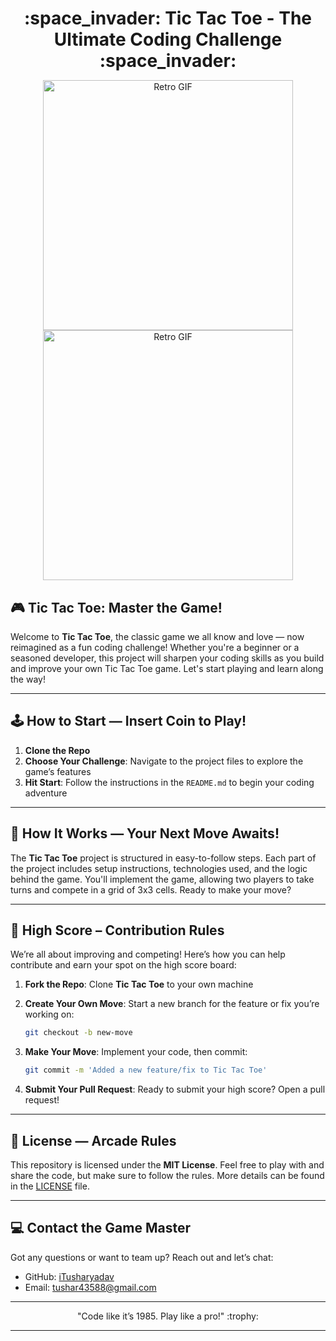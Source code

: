 <h1 align="center" style="margin-bottom: 0;"> :space_invader: Tic Tac Toe - The Ultimate Coding Challenge :space_invader:</h1>
<p align="center">
  <img src="https://media.giphy.com/media/HeWxUu7ybfuU8/giphy.gif" alt="Retro GIF" width="400">
  <img src="https://media.giphy.com/media/HeWxUu7ybfuU8/giphy.gif" alt="Retro GIF" width="400">
</p>

## :video_game: **Tic Tac Toe**: Master the Game! 

Welcome to **Tic Tac Toe**, the classic game we all know and love — now reimagined as a fun coding challenge! Whether you're a beginner or a seasoned developer, this project will sharpen your coding skills as you build and improve your own Tic Tac Toe game. Let's start playing and learn along the way!

---

## :joystick: How to Start — Insert Coin to Play!

1. **Clone the Repo**  
2. **Choose Your Challenge**: Navigate to the project files to explore the game’s features  
3. **Hit Start**: Follow the instructions in the `README.md` to begin your coding adventure

---

## :floppy_disk: How It Works — Your Next Move Awaits!

The **Tic Tac Toe** project is structured in easy-to-follow steps. Each part of the project includes setup instructions, technologies used, and the logic behind the game. You'll implement the game, allowing two players to take turns and compete in a grid of 3x3 cells. Ready to make your move?

---

## :dart: High Score – Contribution Rules

We’re all about improving and competing! Here’s how you can help contribute and earn your spot on the high score board:

1. **Fork the Repo**: Clone **Tic Tac Toe** to your own machine  
2. **Create Your Own Move**: Start a new branch for the feature or fix you’re working on:
   
   ```bash
   git checkout -b new-move
   ```
4. **Make Your Move**: Implement your code, then commit:

   ```bash
   git commit -m 'Added a new feature/fix to Tic Tac Toe'
   ```
6. **Submit Your Pull Request**: Ready to submit your high score? Open a pull request!

---

## :open_book: License — Arcade Rules

This repository is licensed under the **MIT License**. Feel free to play with and share the code, but make sure to follow the rules. More details can be found in the [LICENSE](LICENSE) file.

---

## :computer: Contact the Game Master

Got any questions or want to team up? Reach out and let’s chat:

- GitHub: [iTusharyadav](https://github.com/iTusharyadav)
- Email: tushar43588@gmail.com

---

<p align="center">
  "Code like it’s 1985. Play like a pro!" :trophy:
</p>

---
